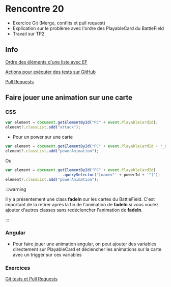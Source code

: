 # Rencontre 20

- Exercice Git (Merge, conflits et pull request)
- Explication sur le problème avec l'ordre des PlayableCard du BattleField
- Travail sur TP2

## Info

[Ordre des éléments d'une liste avec EF](/info/DataOrder)

[Actions pour exécuter des tests sur GitHub](/info/ActionsTestGitHub)

[Pull Requests](/info/PullRequests)

## Faire jouer une animation sur une carte

### CSS
```ts
var element = document.getElementById("PC" + event.PlayableCardId);
element?.classList.add("attack");
```

- Pour un power sur une carte

```ts
var element = document.getElementById("PC" + event.PlayableCardId + "_Heal");
element?.classList.add("powerAnimation");
```

Ou

```ts
var element = document.getElementById("PC" + event.PlayableCardId)
                         .querySelector('[name="' + powerId + '"]');
element?.classList.add("powerAnimation");
```

:::warning

Il y a présentement une class **fadeIn** sur les cartes du BattleField. C'est important de la retirer après la fin de l'animation de **fadeIn** si vous voulez ajouter d'autres classes sans redéclencher l'animation de **fadeIn**.

:::


### Angular

- Pour faire jouer une animation angular, on peut ajouter des variables directement sur PlayableCard et déclencher les animations sur la carte avec un trigger sur ces variables

### Exercices

[Git tests et Pull Requests](/exercices/GitTestsEtPRs)

